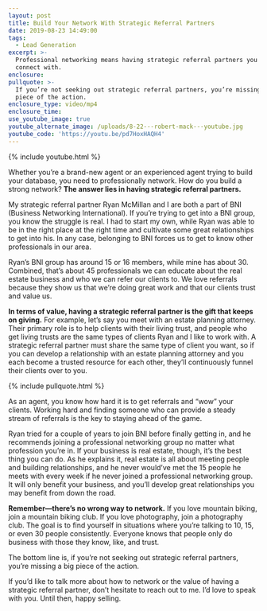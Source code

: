 ```yaml
---
layout: post
title: Build Your Network With Strategic Referral Partners
date: 2019-08-23 14:49:00
tags:
  - Lead Generation
excerpt: >-
  Professional networking means having strategic referral partners you can
  connect with.
enclosure:
pullquote: >-
  If you’re not seeking out strategic referral partners, you’re missing a big
  piece of the action.
enclosure_type: video/mp4
enclosure_time:
use_youtube_image: true
youtube_alternate_image: /uploads/8-22---robert-mack---youtube.jpg
youtube_code: 'https://youtu.be/pd7HoxHAQH4'
---
```


{% include youtube.html %}

Whether you’re a brand-new agent or an experienced agent trying to build your database, you need to professionally network. How do you build a strong network? **The answer lies in having strategic referral partners.&nbsp;**

My strategic referral partner Ryan McMillan and I are both a part of BNI (Business Networking International). If you’re trying to get into a BNI group, you know the struggle is real. I had to start my own, while Ryan was able to be in the right place at the right time and cultivate some great relationships to get into his. In any case, belonging to BNI forces us to get to know other professionals in our area.&nbsp;

Ryan’s BNI group has around 15 or 16 members, while mine has about 30. Combined, that’s about 45 professionals we can educate about the real estate business and who we can refer our clients to. We love referrals because they show us that we’re doing great work and that our clients trust and value us.&nbsp;

**In terms of value, having a strategic referral partner is the gift that keeps on giving.** For example, let’s say you meet with an estate planning attorney. Their primary role is to help clients with their living trust, and people who get living trusts are the same types of clients Ryan and I like to work with. A strategic referral partner must share the same type of client you want, so if you can develop a relationship with an estate planning attorney and you each become a trusted resource for each other, they’ll continuously funnel their clients over to you.&nbsp;

{% include pullquote.html %}

As an agent, you know how hard it is to get referrals and “wow” your clients. Working hard and finding someone who can provide a steady stream of referrals is the key to staying ahead of the game.

Ryan tried for a couple of years to join BNI before finally getting in, and he recommends joining a professional networking group no matter what profession you’re in. If your business is real estate, though, it’s the best thing you can do. As he explains it, real estate is all about meeting people and building relationships, and he never would’ve met the 15 people he meets with every week if he never joined a professional networking group. It will only benefit your business, and you’ll develop great relationships you may benefit from down the road.&nbsp;

**Remember—there’s no wrong way to network.** If you love mountain biking, join a mountain biking club. If you love photography, join a photography club. The goal is to find yourself in situations where you’re talking to 10, 15, or even 30 people consistently. Everyone knows that people only do business with those they know, like, and trust.&nbsp;

The bottom line is, if you’re not seeking out strategic referral partners, you’re missing a big piece of the action.

If you’d like to talk more about how to network or the value of having a strategic referral partner, don’t hesitate to reach out to me. I’d love to speak with you. Until then, happy selling.